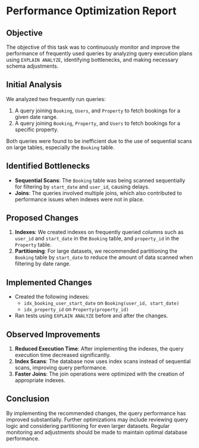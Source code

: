 # Performance Optimization Report

## Objective
The objective of this task was to continuously monitor and improve the performance of frequently used queries by analyzing query execution plans using `EXPLAIN ANALYZE`, identifying bottlenecks, and making necessary schema adjustments.

## Initial Analysis
We analyzed two frequently run queries:
1. A query joining `Booking`, `Users`, and `Property` to fetch bookings for a given date range.
2. A query joining `Booking`, `Property`, and `Users` to fetch bookings for a specific property.

Both queries were found to be inefficient due to the use of sequential scans on large tables, especially the `Booking` table.

## Identified Bottlenecks
- **Sequential Scans**: The `Booking` table was being scanned sequentially for filtering by `start_date` and `user_id`, causing delays.
- **Joins**: The queries involved multiple joins, which also contributed to performance issues when indexes were not in place.

## Proposed Changes
1. **Indexes**: We created indexes on frequently queried columns such as `user_id` and `start_date` in the `Booking` table, and `property_id` in the `Property` table.
2. **Partitioning**: For large datasets, we recommended partitioning the `Booking` table by `start_date` to reduce the amount of data scanned when filtering by date range.

## Implemented Changes
- Created the following indexes:
  - `idx_booking_user_start_date` on `Booking(user_id, start_date)`
  - `idx_property_id` on `Property(property_id)`
- Ran tests using `EXPLAIN ANALYZE` before and after the changes.

## Observed Improvements
1. **Reduced Execution Time**: After implementing the indexes, the query execution time decreased significantly.
2. **Index Scans**: The database now uses index scans instead of sequential scans, improving query performance.
3. **Faster Joins**: The join operations were optimized with the creation of appropriate indexes.

## Conclusion
By implementing the recommended changes, the query performance has improved substantially. Further optimizations may include reviewing query logic and considering partitioning for even larger datasets. Regular monitoring and adjustments should be made to maintain optimal database performance.
